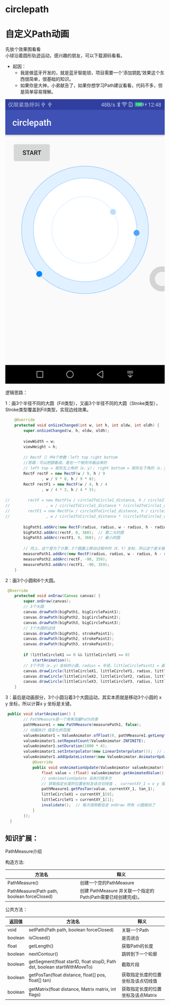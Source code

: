 # circlepath

自定义Path动画
==
先放个效果图看看<br>
小球沿着圆形轨迹运动，感兴趣的朋友，可以下载源码看看。<br>
* 起因：
    * 我是做蓝牙开发的，就是蓝牙智能锁，项目需要一个‘添加钥匙’效果这个东西很简单，很基础的知识。
    * 如果你是大神，小弟献丑了，如果你想学习Path建议看看，代码不多，但是简单容易理解。

![](https://github.com/jack-veteran/circlepath/raw/master/screenshot/device.png)

逻辑思路：

1：画3个半径不同的大圆（Fill类型），又画3个半径不同的大圆（Stroke类型），Stroke类型覆盖到Fill类型，实现边线效果。

```java
    @Override
    protected void onSizeChanged(int w, int h, int oldw, int oldh) {
        super.onSizeChanged(w, h, oldw, oldh);

        viewWidth = w;
        viewHeight = h;

        // RectF（）中4个参数：left top right bottom
        //思路：可以把圆看成，是在一个矩形中画出来的
        // left top = 矩形左上角的（x，y）； right bottom = 矩形右下角的（x，y）
        RectF rectF = new RectF(w / 9, h / 9
                , w / 9 * 8, h / 9 * 8);
        RectF rectF1 = new RectF(w / 4, h / 4
                , w / 4 * 3, h / 4 * 3);

//        rectF = new RectF(w / circle2ToCircle1_distance, h / circle2ToCircle1_distance
//                , w / circle2ToCircle1_distance * (circle2ToCircle1_distance - 1), h / circle2ToCircle1_distance * (circle2ToCircle1_distance - 1));
//        rectF1 = new RectF(w / circle3ToCircle2_distance, h / circle3ToCircle2_distance
//                , w / circle3ToCircle2_distance * (circle3ToCircle2_distance - 1), h / circle3ToCircle2_distance * (circle3ToCircle2_distance - 1));

        bigPath1.addArc(new RectF(radius, radius, w - radius, h - radius), 0, 360);  // 最大的圆
        bigPath2.addArc(rectF, 0, 360);  // 第二大的圆
        bigPath3.addArc(rectF1, 0, 360); // 最小的圆

        // 同上，这个是为了计算，3个圆圈上移动过程中的（X，Y）坐标，所以这个是关键
        measurePath1.addArc(new RectF(radius, radius, w - radius, h - radius), -90, 359);
        measurePath2.addArc(rectF, -90, 359);
        measurePath3.addArc(rectF1, -90, 359);
    }
```

2：画3个小圆和6个大圆。

```java
 @Override
    protected void onDraw(Canvas canvas) {
        super.onDraw(canvas);
        // 3个大圆
        canvas.drawPath(bigPath1, bigCirclePaint1);
        canvas.drawPath(bigPath2, bigCirclePaint2);
        canvas.drawPath(bigPath3, bigCirclePaint3);
        // 3个大圆的边线
        canvas.drawPath(bigPath1, strokePaint1);
        canvas.drawPath(bigPath2, strokePaint2);
        canvas.drawPath(bigPath3, strokePaint3);

        if (littleCircleX1 == 0 && littleCircleY1 == 0)
            startAnimation();
        // 3个不同（x，y）坐标的小圆，radius = 半径，littleCirclePaint1 = 画笔
        canvas.drawCircle(littleCircleX1, littleCircleY1, radius, littleCirclePaint1);
        canvas.drawCircle(littleCircleX2, littleCircleY2, radius, littleCirclePaint2);
        canvas.drawCircle(littleCircleX3, littleCircleY3, radius, littleCirclePaint3);
    }
```

3：最后是动画部分，3个小圆沿着3个大圆运动，其实本质就是移动3个小圆的 x y 坐标，所以计算x y 坐标是关键。

```java
 public void startAnimation() {
        // PathMeasure是一个用来测量Path的类
        pathMeasure1 = new PathMeasure(measurePath1, false);
        // 动画执行 值变化的范围
        valueAnimator1 = ValueAnimator.ofFloat(0, pathMeasure1.getLength());
        valueAnimator1.setRepeatCount(ValueAnimator.INFINITE);
        valueAnimator1.setDuration(1000 * 4);
        valueAnimator1.setInterpolator(new LinearInterpolator());  // 插值器
        valueAnimator1.addUpdateListener(new ValueAnimator.AnimatorUpdateListener() {
            @Override
            public void onAnimationUpdate(ValueAnimator valueAnimator) {
                float value = (float) valueAnimator.getAnimatedValue();
                // onAnimationUpdate 会执行很多次
                // 获取指定长度的位置坐标及该点切线值 ， currentXY_1 = x y 值（小圆的中心点坐标），tan_1 = 切线值 暂时不用
                pathMeasure1.getPosTan(value, currentXY_1, tan_1);
                littleCircleX1 = currentXY_1[0];
                littleCircleY1 = currentXY_1[1];
                invalidate();  // 每次调用都会走 onDraw 所有 小圆就动了
            }
        });
  }
```

## 知识扩展：<br>
PathMeasure介绍<br>

构造方法:

| 方法名 | 释义 | 
| --------- | ---------|
| PathMeasure() | 创建一个空的PathMeasure | 
| PathMeasure(Path path, boolean forceClosed) | 创建 PathMeasure 并关联一个指定的Path(Path需要已经创建完成)。| <br>

公共方法：

| 返回值 | 方法名 | 释义 |
| ------ | --------|------|
| void | setPath(Path path, boolean forceClosed) | 关联一个Path |
| boolean	|isClosed()	|是否闭合 |
| float	|getLength()	|获取Path的长度 |
| boolean	|nextContour()	|跳转到下一个轮廓 |
| boolean	|getSegment(float startD, float stopD, Path dst, boolean startWithMoveTo)	|截取片段 |
| boolean	|getPosTan(float distance, float[] pos, float[] tan)	|获取指定长度的位置坐标及该点切线值 |
| boolean	|getMatrix(float distance, Matrix matrix, int flags)	|获取指定长度的位置坐标及该点Matrix |


  

